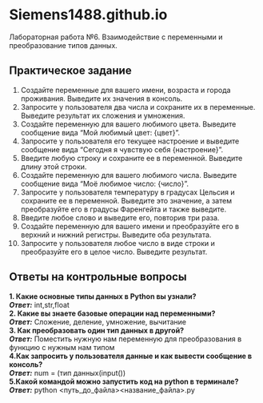 # Siemens1488.github.io

Лабораторная работа №6. Взаимодействие с переменными и преобразование типов данных.

## Практическое задание
1. Создайте переменные для вашего имени, возраста и города проживания. Выведите их значения в консоль.
2. Запросите у пользователя два числа и сохраните их в переменные. Выведите результат их сложения и умножения.
3. Создайте переменную для вашего любимого цвета. Выведите сообщение вида “Мой любимый цвет: {цвет}”.
4. Запросите у пользователя его текущее настроение и выведите сообщение вида “Сегодня я чувствую себя {настроение}”.
5. Введите любую строку и сохраните ее в переменной. Выведите длину этой строки.
6. Создайте переменную для вашего любимого числа. Выведите сообщение вида “Моё любимое число: {число}”.
7. Запросите у пользователя температуру в градусах Цельсия и сохраните ее в переменной. Выведите это значение, а затем преобразуйте его в градусы Фаренгейта и также выведите.
8. Введите любое слово и выведите его, повторив три раза.
9. Создайте переменную для вашего имени и преобразуйте его в верхний и нижний регистры. Выведите оба результата.
10. Запросите у пользователя любое число в виде строки и преобразуйте его в целое число. Выведите результат.
## Ответы на контрольные вопросы
**1. Какие основные типы данных в Python вы узнали?**
<br>
***Ответ:*** int,str,float
<br>
**2. Какие вы знаете базовые операции над переменными?**
<br>
***Ответ:*** Сложение, деление, умножение, вычитание
<br>
**3. Как преобразовать один тип данных в другой?**
<br>
***Ответ:*** Поместить нужную нам переменную для преобразования в функцию с нужным нам типом 
<br>
**4.Как запросить у пользователя данные и как вывести сообщение в консоль?**
<br>
***Ответ:*** num = (тип данных(input())
<br>
**5.Какой командой можно запустить код на python в терминале?**
<br>
***Ответ:***  python <путь_до_файла>\<название_файла>.py
